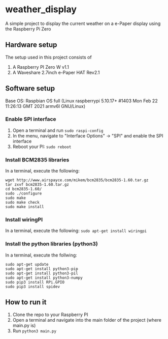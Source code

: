 # weather_display
A simple project to display the current weather on a e-Paper display using the Raspberry Pi Zero

## Hardware setup
The setup used in this project consists of
1. A Raspberry PI Zero W v1.1
2. A Waveshare 2.7inch e-Paper HAT Rev2.1

## Software setup
Base OS: Raspbian OS full (Linux raspberrypi 5.10.17+ #1403 Mon Feb 22 11:26:13 GMT 2021 armv6l GNU/Linux)

### Enable SPI interface
1. Open a terminal and run `sudo raspi-config`
2. In the menu, navigate to "Interface Options" -> "SPI" and enable the SPI interface
3. Reboot your PI: `sudo reboot`

### Install BCM2835 libraries
In a terminal, execute the following:
```
wget http://www.airspayce.com/mikem/bcm2835/bcm2835-1.60.tar.gz
tar zxvf bcm2835-1.60.tar.gz
cd bcm2835-1.60/
sudo ./configure
sudo make
sudo make check
sudo make install
```

### Install wiringPI
In a terminal, execute the following:
`sudo apt-get install wiringpi`

### Install the python libraries (python3)
In a terminal, execute the follwing:
```
sudo apt-get update
sudo apt-get install python3-pip
sudo apt-get install python3-pil
sudo apt-get install python3-numpy
sudo pip3 install RPi.GPIO
sudo pip3 install spidev
```

## How to run it
1. Clone the repo to your Raspberry PI
2. Open a terminal and navigate into the main folder of the project (where main.py is)
3. Run `python3 main.py`
